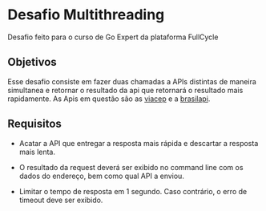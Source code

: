 # Desafio Multithreading

Desafio feito para o curso de Go Expert da plataforma FullCycle

## Objetivos

Esse desafio consiste em fazer duas chamadas a APIs distintas de maneira simultanea e retornar o resultado da api que retornará o resultado mais rapidamente.
As Apis em questão são as <a href="https://viacep.com.br">viacep</a> e a <a href="https://brasilapi.com.br">brasilapi</a>.

## Requisitos
- Acatar a API que entregar a resposta mais rápida e descartar a resposta mais lenta.

- O resultado da request deverá ser exibido no command line com os dados do endereço, bem como qual API a enviou.

- Limitar o tempo de resposta em 1 segundo. Caso contrário, o erro de timeout deve ser exibido.